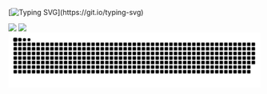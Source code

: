 [![Typing SVG](https://readme-typing-svg.demolab.com?font=Cormorant&pause=1000&color=F78C18&width=435&lines=Ol%C3%A1%2C+Eu+sou+o+Ramys!;Bem+vindos+ao+meu+perfil!)](https://git.io/typing-svg)

<div>
  <img height="180em" src="https://github-readme-stats.vercel.app/api?username=Ramys&show_icons=true&theme=ayu-mirage" />
  <img height="180em" src="https://github-readme-stats.vercel.app/api/top-langs/?username=Ramys&layout=compact&langs_count=8&theme=ayu-mirage" />
</div>

<picture>
  <source media="(prefers-color-scheme: dark)" srcset="https://raw.githubusercontent.com/platane/platane/output/github-contribution-grid-snake-dark.svg">
  <source media="(prefers-color-scheme: light)" srcset="https://raw.githubusercontent.com/platane/platane/output/github-contribution-grid-snake.svg">
  <img alt="github contribution grid snake animation" src="https://raw.githubusercontent.com/platane/platane/output/github-contribution-grid-snake.svg">
</picture>


